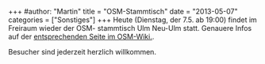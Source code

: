 +++
#author: "Martin"
title = "OSM-Stammtisch"
date = "2013-05-07"
categories = ["Sonstiges"]
+++
Heute (Dienstag, der 7.5. ab 19:00) findet im Freiraum wieder der OSM-
stammtisch Ulm Neu-Ulm statt. Genauere Infos auf der [entsprechenden Seite im
OSM-Wiki.](http://wiki.openstreetmap.org/wiki/Ulm_Neu-Ulm/Stammtisch).

Besucher sind jederzeit herzlich willkommen.

